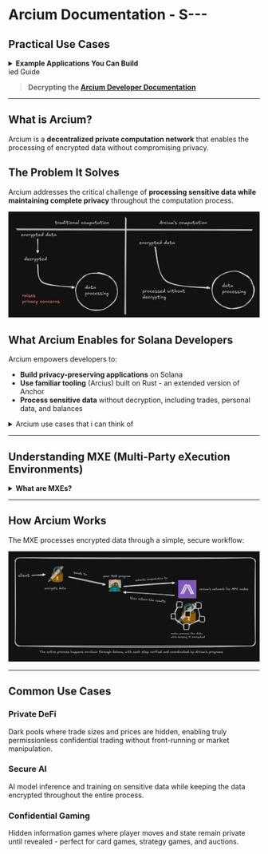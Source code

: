 # Arcium Documentation - S---

## Practical Use Cases

<details>
<summary><strong>Example Applications You Can Build</strong></summary>

### 1. Secure Portfolio Tracker
A privacy-preserving portfolio tracking application that allows users to monitor their crypto investments, share performance insights, and receive personalized recommendations without exposing their actual holdings or wallet addresses.

### 2. PrivateTip Platform
A Solana-based dApp that lets content creators receive private, on-chain tips from followers. Using Arcium's MPC encryption, supporters can send micro-payments or "tips" without revealing their identities or amounts, while creators transparently see their rewards.

</details>ied Guide

> **Decrypting the [Arcium Developer Documentation](https://docs.arcium.com/developers)**

---

## What is Arcium?

Arcium is a **decentralized private computation network** that enables the processing of encrypted data without compromising privacy.

## The Problem It Solves

Arcium addresses the critical challenge of **processing sensitive data while maintaining complete privacy** throughout the computation process.

<div align="center">
  <img src="./excali-images/img1.png" alt="Arcium Overview" />
</div>

## What Arcium Enables for Solana Developers

Arcium empowers developers to:

- **Build privacy-preserving applications** on Solana
- **Use familiar tooling** (Arcius) built on Rust - an extended version of Anchor
- **Process sensitive data** without decryption, including trades, personal data, and balances

<details>
<summary>Arcium use cases that i can think of </summary>

1. Secure Portfolio - a privacy-preserving portfolio tracking application that allows users to monitor their crypto investments, share performance insights, and receive personalized recommendations without exposing their actual holdings or wallet addresses.
2. PrivateTip - A Solana-based dApp that lets content creators receive private, on-chain tips from followers. Using Arcium’s MPC encryption, supporters can send micro-payments or “tips” without revealing their identities or amounts, while creators transparently see their rewards.
</details>

---

## Understanding MXE (Multi-Party eXecution Environments)

<details>
<summary><strong>What are MXEs?</strong></summary>

**Multi-Party eXecution Environments** are customizable environments where computational tasks are executed securely. Think of them as **virtual machines for Arcium's supercomputer**.

### Configurable Aspects

| Component | Description |
|-----------|-------------|
| **Authority** | Who is allowed to initiate an MXE |
| **Cluster** | What nodes are allowed and mandated to participate in the MXE |
| **Protocol** | The underlying cryptographic protocol used |
| **IOSchema** | Where input data comes from and where output data can be written |
| **Computation Definition** | What operations are allowed on the data in MXEs and how these operations are defined |

</details>

---

## How Arcium Works

The MXE processes encrypted data through a simple, secure workflow:

<div align="center">
  <img src="./excali-images/img2.png" alt="Arcium Workflow" />
</div>

---

## Common Use Cases

### Private DeFi
Dark pools where trade sizes and prices are hidden, enabling truly permissionless confidential trading without front-running or market manipulation.

### Secure AI
AI model inference and training on sensitive data while keeping the data encrypted throughout the entire process.

### Confidential Gaming
Hidden information games where player moves and state remain private until revealed - perfect for card games, strategy games, and auctions.